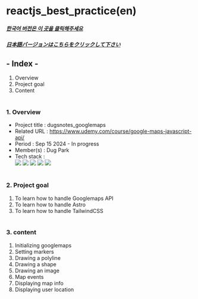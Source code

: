 # reactjs_best_practice(en)

##### [한국어 버전은 이 곳을 클릭해주세요](README.md)

##### [日本語バージョンはこちらをクリックして下さい](README_JP.md)

## - Index -

1. Overview
2. Project goal
3. Content
   </br>
   </br>

### 1. Overview

- Project title : dugsnotes_googlemaps
- Related URL : https://www.udemy.com/course/google-maps-javascript-api/
- Period : Sep 15 2024 - In progress
- Member(s) : Dug Park
- Tech stack : </br>
  <img src="https://img.shields.io/badge/HTML5-E34F26?style=for-the-badge&logo=HTML5&logoColor=white">
  <img src="https://img.shields.io/badge/CSS3-1572B6?style=for-the-badge&logo=CSS3&logoColor=white">
  <img src="https://img.shields.io/badge/astro-BC52EE?style=for-the-badge&logo=astro&logoColor=white">
  <img src="https://img.shields.io/badge/Typescript-3178C6?style=for-the-badge&logo=Typescript&logoColor=white">
  <img src="https://img.shields.io/badge/tailwind-06B6D4?style=for-the-badge&logo=tailwindcss&logoColor=white">
  </br>
  </br>

### 2. Project goal

1. To learn how to handle Googlemaps API
2. To learn how to handle Astro
3. To learn how to handle TailwindCSS
   </br>
   </br>

### 3. content

1. Initializing googlemaps
2. Setting markers
3. Drawing a polyline
4. Drawing a shape
5. Drawing an image
6. Map events
7. Displaying map info
8. Displaying user location
